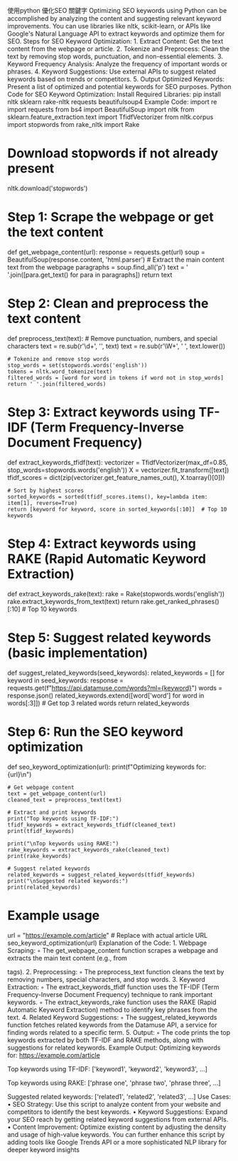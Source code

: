 使用python 優化SEO 關鍵字
Optimizing SEO keywords using Python can be accomplished by analyzing the content and suggesting relevant keyword improvements. You can use libraries like nltk, scikit-learn, or APIs like Google's Natural Language API to extract keywords and optimize them for SEO.
Steps for SEO Keyword Optimization:
    1. Extract Content: Get the text content from the webpage or article.
    2. Tokenize and Preprocess: Clean the text by removing stop words, punctuation, and non-essential elements.
    3. Keyword Frequency Analysis: Analyze the frequency of important words or phrases.
    4. Keyword Suggestions: Use external APIs to suggest related keywords based on trends or competitors.
    5. Output Optimized Keywords: Present a list of optimized and potential keywords for SEO purposes.
Python Code for SEO Keyword Optimization:
Install Required Libraries:
pip install nltk sklearn rake-nltk requests beautifulsoup4
Example Code:
import re
import requests
from bs4 import BeautifulSoup
import nltk
from sklearn.feature_extraction.text import TfidfVectorizer
from nltk.corpus import stopwords
from rake_nltk import Rake

# Download stopwords if not already present
nltk.download('stopwords')

# Step 1: Scrape the webpage or get the text content
def get_webpage_content(url):
    response = requests.get(url)
    soup = BeautifulSoup(response.content, 'html.parser')
    # Extract the main content text from the webpage
    paragraphs = soup.find_all('p')
    text = ' '.join([para.get_text() for para in paragraphs])
    return text

# Step 2: Clean and preprocess the text content
def preprocess_text(text):
    # Remove punctuation, numbers, and special characters
    text = re.sub(r'\d+', '', text)
    text = re.sub(r'\W+', ' ', text.lower())
    
    # Tokenize and remove stop words
    stop_words = set(stopwords.words('english'))
    tokens = nltk.word_tokenize(text)
    filtered_words = [word for word in tokens if word not in stop_words]
    return ' '.join(filtered_words)

# Step 3: Extract keywords using TF-IDF (Term Frequency-Inverse Document Frequency)
def extract_keywords_tfidf(text):
    vectorizer = TfidfVectorizer(max_df=0.85, stop_words=stopwords.words('english'))
    X = vectorizer.fit_transform([text])
    tfidf_scores = dict(zip(vectorizer.get_feature_names_out(), X.toarray()[0]))
    
    # Sort by highest scores
    sorted_keywords = sorted(tfidf_scores.items(), key=lambda item: item[1], reverse=True)
    return [keyword for keyword, score in sorted_keywords[:10]]  # Top 10 keywords

# Step 4: Extract keywords using RAKE (Rapid Automatic Keyword Extraction)
def extract_keywords_rake(text):
    rake = Rake(stopwords.words('english'))
    rake.extract_keywords_from_text(text)
    return rake.get_ranked_phrases()[:10]  # Top 10 keywords

# Step 5: Suggest related keywords (basic implementation)
def suggest_related_keywords(seed_keywords):
    related_keywords = []
    for keyword in seed_keywords:
        response = requests.get(f"https://api.datamuse.com/words?ml={keyword}")
        words = response.json()
        related_keywords.extend([word['word'] for word in words[:3]])  # Get top 3 related words
    return related_keywords

# Step 6: Run the SEO keyword optimization
def seo_keyword_optimization(url):
    print(f"Optimizing keywords for: {url}\n")
    
    # Get webpage content
    text = get_webpage_content(url)
    cleaned_text = preprocess_text(text)
    
    # Extract and print keywords
    print("Top keywords using TF-IDF:")
    tfidf_keywords = extract_keywords_tfidf(cleaned_text)
    print(tfidf_keywords)
    
    print("\nTop keywords using RAKE:")
    rake_keywords = extract_keywords_rake(cleaned_text)
    print(rake_keywords)
    
    # Suggest related keywords
    related_keywords = suggest_related_keywords(tfidf_keywords)
    print("\nSuggested related keywords:")
    print(related_keywords)

# Example usage
url = "https://example.com/article"  # Replace with actual article URL
seo_keyword_optimization(url)
Explanation of the Code:
    1. Webpage Scraping:
        ◦ The get_webpage_content function scrapes a webpage and extracts the main text content (e.g., from <p> tags).
    2. Preprocessing:
        ◦ The preprocess_text function cleans the text by removing numbers, special characters, and stop words.
    3. Keyword Extraction:
        ◦ The extract_keywords_tfidf function uses the TF-IDF (Term Frequency-Inverse Document Frequency) technique to rank important keywords.
        ◦ The extract_keywords_rake function uses the RAKE (Rapid Automatic Keyword Extraction) method to identify key phrases from the text.
    4. Related Keyword Suggestions:
        ◦ The suggest_related_keywords function fetches related keywords from the Datamuse API, a service for finding words related to a specific term.
    5. Output:
        ◦ The code prints the top keywords extracted by both TF-IDF and RAKE methods, along with suggestions for related keywords.
Example Output:
Optimizing keywords for: https://example.com/article

Top keywords using TF-IDF:
['keyword1', 'keyword2', 'keyword3', ...]

Top keywords using RAKE:
['phrase one', 'phrase two', 'phrase three', ...]

Suggested related keywords:
['related1', 'related2', 'related3', ...]
Use Cases:
    • SEO Strategy: Use this script to analyze content from your website and competitors to identify the best keywords.
    • Keyword Suggestions: Expand your SEO reach by getting related keyword suggestions from external APIs.
    • Content Improvement: Optimize existing content by adjusting the density and usage of high-value keywords.
You can further enhance this script by adding tools like Google Trends API or a more sophisticated NLP library for deeper keyword insights
